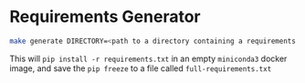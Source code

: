 # Requirements Generator

```bash
make generate DIRECTORY=<path to a directory containing a requirements.txt>
```

This will `pip install -r requirements.txt` in an empty `miniconda3` docker image,
and save the `pip freeze` to a file called `full-requirements.txt`
